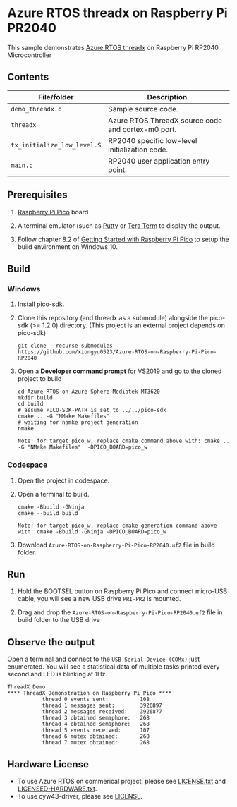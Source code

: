 ﻿# Azure RTOS threadx on Raspberry Pi PR2040

This sample demonstrates [Azure RTOS threadx](https://azure.com/rtos) on Raspberry Pi RP2040 Microcontroller

## Contents

| File/folder       | Description                                |
|-------------------|--------------------------------------------|
| `demo_threadx.c`    | Sample source code.                        |
| `threadx`           | Azure RTOS ThreadX source code and cortex-m0 port.            |
| `tx_initialize_low_level.S`     | RP2040 specific low-level initialization code.                         |
| `main.c`       | RP2040 user application entry point.                          |

## Prerequisites

1. [Raspberry Pi Pico](https://www.raspberrypi.org/products/raspberry-pi-pico/) board

2. A terminal emulator (such as [Putty](https://www.chiark.greenend.org.uk/~sgtatham/putty/) or [Tera Term](https://ttssh2.osdn.jp/index.html.en) to display the output.

3. Follow chapter 8.2 of [Getting Started with Raspberry Pi Pico](https://datasheets.raspberrypi.org/pico/getting-started-with-pico.pdf) to setup the build environment on Windows 10.

## Build
### Windows
1. Install pico-sdk.
1. Clone this repository (and threadx as a submodule) alongside the pico-sdk (>= 1.2.0) directory. (This project is an external project depends on pico-sdk)
   
   ```
   git clone --recurse-submodules https://github.com/xiongyu0523/Azure-RTOS-on-Raspberry-Pi-Pico-RP2040
   ```

1. Open a **Developer command prompt** for VS2019 and go to the cloned project to build
   
   ```
   cd Azure-RTOS-on-Azure-Sphere-Mediatek-MT3620
   mkdir build
   cd build
   # assume PICO-SDK-PATH is set to ../../pico-sdk
   cmake .. -G "NMake Makefiles"
   # waiting for namke project generation
   nmake 
   ```
   `Note: for target pico_w, replace cmake command above with: cmake .. -G "NMake Makefiles"  -DPICO_BOARD=pico_w`

### Codespace
1. Open the project in codespace.
1. Open a terminal to build.
   
   ```
   cmake -Bbuild -GNinja
   cmake --build build
   ```
   `Note: for target pico_w, replace cmake generation command above with: cmake -Bbuild -GNinja -DPICO_BOARD=pico_w`
1. Download `Azure-RTOS-on-Raspberry-Pi-Pico-RP2040.uf2` file in build folder.
## Run

1. Hold the BOOTSEL button on Raspberry Pi Pico and connect micro-USB cable, you will see a new USB drive `PRI-PR2` is mounted.

1. Drag and drop the `Azure-RTOS-on-Raspberry-Pi-Pico-RP2040.uf2` file in build folder to the USB drive

## Observe the output

Open a terminal and connect to the `USB Serial Device (COMx)` just enumerated. You will see a statistical data of multiple tasks printed every second and LED is blinking at 1Hz.

```
ThreadX Demo
**** ThreadX Demonstration on Raspberry Pi Pico ****
           thread 0 events sent:          108
           thread 1 messages sent:        3926897
           thread 2 messages received:    3926877
           thread 3 obtained semaphore:   268
           thread 4 obtained semaphore:   268
           thread 5 events received:      107
           thread 6 mutex obtained:       268
           thread 7 mutex obtained:       268
```

## Hardware License

* To use Azure RTOS on commerical project, please see [LICENSE.txt](https://github.com/azure-rtos/threadx/blob/master/LICENSE.txt) and [LICENSED-HARDWARE.txt](https://github.com/azure-rtos/threadx/blob/master/LICENSED-HARDWARE.txt).
* To use cyw43-driver, please see [LICENSE](https://github.com/georgerobotics/cyw43-driver/blob/main/LICENSE).